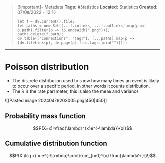 > [!important]- Metadata
> **Tags:** #Statistics 
> **Located:** Statistics
> **Created:** 07/08/2022 - 12:10
> ```dataviewjs
> let f = dv.current().file;
> let paths = new Set([...f.inlinks, ...f.outlinks].map(p => p.path).filter(p => !p.endsWith(".png")));
> paths.delete(f.path);
> dv.table(["Connections", "Tags"], [...paths].map(p => [dv.fileLink(p), dv.page(p).file.tags.join("")]));
> ```

___
# Poisson distribution
- The discrete distribution used to show how many times an event is likely to occur over a specific period, in other words it counts distribution. 
- The $\lambda$ is the rate parameter, this is also the mean and variance




![[Pasted image 20240429203005.png|450|450]]




## Probability mass function
$$P(X=x)=\frac{\lambda^{x}e^{-\lambda}}{x!}$$

## Cumulative distribution function

$$P(X \leq x) = e^{-\lambda}\cdot\sum_{i=0}^{x} \frac{\lambda^i }{i!}$$
